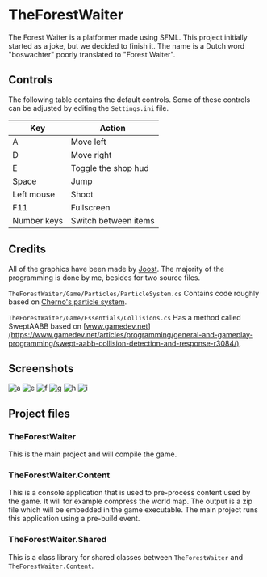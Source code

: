 # TheForestWaiter
The Forest Waiter is a platformer made using SFML. This project initially started as a joke, but we decided to finish it. The name is a Dutch word "boswachter" poorly translated to "Forest Waiter".

## Controls
The following table contains the default controls. Some of these controls can be adjusted by editing the `Settings.ini` file.

Key | Action 
---|---
A | Move left
D | Move right
E | Toggle the shop hud
Space | Jump
Left mouse | Shoot
F11 | Fullscreen
Number keys | Switch between items

## Credits

All of the graphics have been made by [Joost](https://github.com/BigJosso).
The majority of the programming is done by me, besides for two source files.

`TheForestWaiter/Game/Particles/ParticleSystem.cs` Contains code roughly based on [Cherno's particle system](https://github.com/TheCherno/OneHourParticleSystem).

`TheForestWaiter/Game/Essentials/Collisions.cs` Has a method called SweptAABB based on [www.gamedev.net](https://www.gamedev.net/articles/programming/general-and-gameplay-programming/swept-aabb-collision-detection-and-response-r3084/).



## Screenshots
![a](https://user-images.githubusercontent.com/50838791/182452988-27835e5a-bf1c-450b-95d0-c41c7fd465c6.png)
![e](https://user-images.githubusercontent.com/50838791/182453024-e20728c0-2fe4-4208-a9df-4ee6be67e244.png)
![f](https://user-images.githubusercontent.com/50838791/182453026-04893d96-3b97-4fd5-8b38-b9cab740ba7c.png)
![g](https://user-images.githubusercontent.com/50838791/182453028-92e65c5f-dc8c-47e0-8d4d-48600b71c134.png)
![h](https://user-images.githubusercontent.com/50838791/182453031-9adf42da-db14-4fc5-9256-1f2c37a9f312.png)
![i](https://user-images.githubusercontent.com/50838791/182453039-c1f94d45-be1f-4cd2-9e1a-f5756da8b01e.png)

## Project files
### TheForestWaiter
This is the main project and will compile the game.
### TheForestWaiter.Content
This is a console application that is used to pre-process content used by the game. It will for example compress the world map. The output is a zip file which will be embedded in the game executable. The main project runs this application using a pre-build event.
### TheForestWaiter.Shared
This is a class library for shared classes between `TheForestWaiter` and `TheForestWaiter.Content`.

